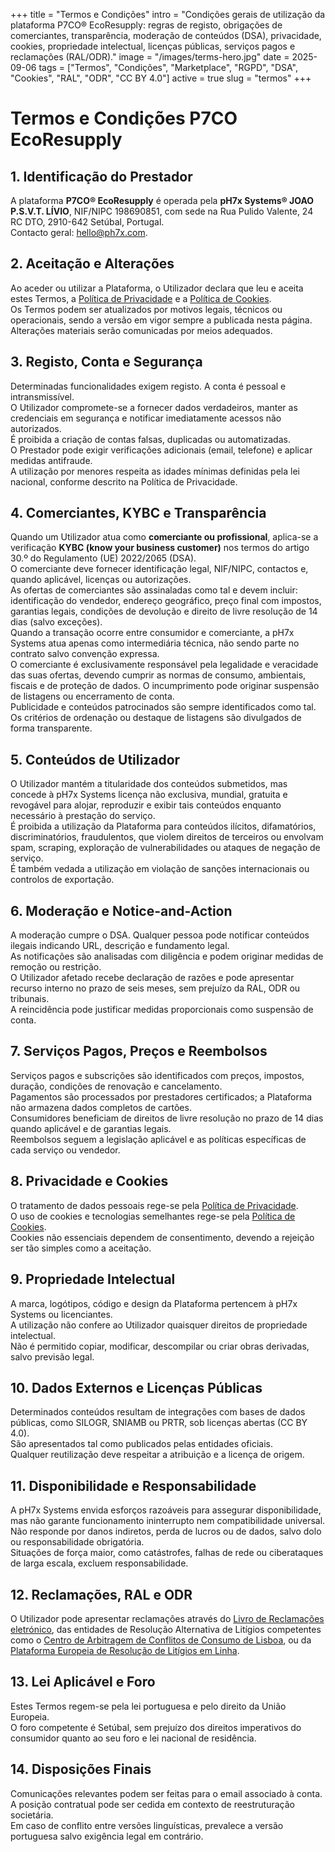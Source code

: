 +++
title = "Termos e Condições"
intro = "Condições gerais de utilização da plataforma P7CO® EcoResupply: regras de registo, obrigações de comerciantes, transparência, moderação de conteúdos (DSA), privacidade, cookies, propriedade intelectual, licenças públicas, serviços pagos e reclamações (RAL/ODR)."
image = "/images/terms-hero.jpg"
date = 2025-09-06
tags = ["Termos", "Condições", "Marketplace", "RGPD", "DSA", "Cookies", "RAL", "ODR", "CC BY 4.0"]
active = true
slug = "termos"
+++

# Termos e Condições P7CO EcoResupply

## 1. Identificação do Prestador
A plataforma **P7CO® EcoResupply** é operada pela **pH7x Systems® JOAO P.S.V.T. LÍVIO**, NIF/NIPC 198690851, com sede na Rua Pulido Valente, 24 RC DTO, 2910-642 Setúbal, Portugal.  
Contacto geral: [hello@ph7x.com](mailto:hello@ph7x.com).

## 2. Aceitação e Alterações
Ao aceder ou utilizar a Plataforma, o Utilizador declara que leu e aceita estes Termos, a [Política de Privacidade](/page/privacy) e a [Política de Cookies](/page/cookies).  
Os Termos podem ser atualizados por motivos legais, técnicos ou operacionais, sendo a versão em vigor sempre a publicada nesta página. Alterações materiais serão comunicadas por meios adequados.

## 3. Registo, Conta e Segurança
Determinadas funcionalidades exigem registo. A conta é pessoal e intransmissível.  
O Utilizador compromete-se a fornecer dados verdadeiros, manter as credenciais em segurança e notificar imediatamente acessos não autorizados.  
É proibida a criação de contas falsas, duplicadas ou automatizadas.  
O Prestador pode exigir verificações adicionais (email, telefone) e aplicar medidas antifraude.  
A utilização por menores respeita as idades mínimas definidas pela lei nacional, conforme descrito na Política de Privacidade.

## 4. Comerciantes, KYBC e Transparência
Quando um Utilizador atua como **comerciante ou profissional**, aplica-se a verificação **KYBC (know your business customer)** nos termos do artigo 30.º do Regulamento (UE) 2022/2065 (DSA).  
O comerciante deve fornecer identificação legal, NIF/NIPC, contactos e, quando aplicável, licenças ou autorizações.  
As ofertas de comerciantes são assinaladas como tal e devem incluir: identificação do vendedor, endereço geográfico, preço final com impostos, garantias legais, condições de devolução e direito de livre resolução de 14 dias (salvo exceções).  
Quando a transação ocorre entre consumidor e comerciante, a pH7x Systems atua apenas como intermediária técnica, não sendo parte no contrato salvo convenção expressa.  
O comerciante é exclusivamente responsável pela legalidade e veracidade das suas ofertas, devendo cumprir as normas de consumo, ambientais, fiscais e de proteção de dados. O incumprimento pode originar suspensão de listagens ou encerramento de conta.  
Publicidade e conteúdos patrocinados são sempre identificados como tal. Os critérios de ordenação ou destaque de listagens são divulgados de forma transparente.

## 5. Conteúdos de Utilizador
O Utilizador mantém a titularidade dos conteúdos submetidos, mas concede à pH7x Systems licença não exclusiva, mundial, gratuita e revogável para alojar, reproduzir e exibir tais conteúdos enquanto necessário à prestação do serviço.  
É proibida a utilização da Plataforma para conteúdos ilícitos, difamatórios, discriminatórios, fraudulentos, que violem direitos de terceiros ou envolvam spam, scraping, exploração de vulnerabilidades ou ataques de negação de serviço.  
É também vedada a utilização em violação de sanções internacionais ou controlos de exportação.

## 6. Moderação e Notice-and-Action
A moderação cumpre o DSA. Qualquer pessoa pode notificar conteúdos ilegais indicando URL, descrição e fundamento legal.  
As notificações são analisadas com diligência e podem originar medidas de remoção ou restrição.  
O Utilizador afetado recebe declaração de razões e pode apresentar recurso interno no prazo de seis meses, sem prejuízo da RAL, ODR ou tribunais.  
A reincidência pode justificar medidas proporcionais como suspensão de conta.

## 7. Serviços Pagos, Preços e Reembolsos
Serviços pagos e subscrições são identificados com preços, impostos, duração, condições de renovação e cancelamento.  
Pagamentos são processados por prestadores certificados; a Plataforma não armazena dados completos de cartões.  
Consumidores beneficiam de direitos de livre resolução no prazo de 14 dias quando aplicável e de garantias legais.  
Reembolsos seguem a legislação aplicável e as políticas específicas de cada serviço ou vendedor.

## 8. Privacidade e Cookies
O tratamento de dados pessoais rege-se pela [Política de Privacidade](/page/privacy).  
O uso de cookies e tecnologias semelhantes rege-se pela [Política de Cookies](/page/cookies).  
Cookies não essenciais dependem de consentimento, devendo a rejeição ser tão simples como a aceitação.

## 9. Propriedade Intelectual
A marca, logótipos, código e design da Plataforma pertencem à pH7x Systems ou licenciantes.  
A utilização não confere ao Utilizador quaisquer direitos de propriedade intelectual.  
Não é permitido copiar, modificar, descompilar ou criar obras derivadas, salvo previsão legal.

## 10. Dados Externos e Licenças Públicas
Determinados conteúdos resultam de integrações com bases de dados públicas, como SILOGR, SNIAMB ou PRTR, sob licenças abertas (CC BY 4.0).  
São apresentados tal como publicados pelas entidades oficiais.  
Qualquer reutilização deve respeitar a atribuição e a licença de origem.

## 11. Disponibilidade e Responsabilidade
A pH7x Systems envida esforços razoáveis para assegurar disponibilidade, mas não garante funcionamento ininterrupto nem compatibilidade universal.  
Não responde por danos indiretos, perda de lucros ou de dados, salvo dolo ou responsabilidade obrigatória.  
Situações de força maior, como catástrofes, falhas de rede ou ciberataques de larga escala, excluem responsabilidade.

## 12. Reclamações, RAL e ODR
O Utilizador pode apresentar reclamações através do [Livro de Reclamações eletrónico](https://www.livroreclamacoes.pt/), das entidades de Resolução Alternativa de Litígios competentes como o [Centro de Arbitragem de Conflitos de Consumo de Lisboa](https://www.centroarbitragemlisboa.pt/), ou da [Plataforma Europeia de Resolução de Litígios em Linha](https://ec.europa.eu/consumers/odr).

## 13. Lei Aplicável e Foro
Estes Termos regem-se pela lei portuguesa e pelo direito da União Europeia.  
O foro competente é Setúbal, sem prejuízo dos direitos imperativos do consumidor quanto ao seu foro e lei nacional de residência.

## 14. Disposições Finais
Comunicações relevantes podem ser feitas para o email associado à conta.  
A posição contratual pode ser cedida em contexto de reestruturação societária.  
Em caso de conflito entre versões linguísticas, prevalece a versão portuguesa salvo exigência legal em contrário.
